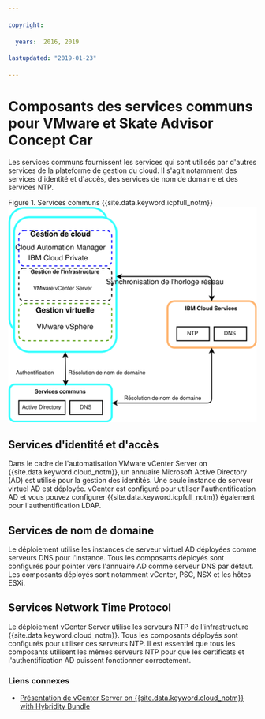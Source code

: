 ```yaml
---

copyright:

  years:  2016, 2019

lastupdated: "2019-01-23"

---
```


# Composants des services communs pour VMware et Skate Advisor Concept Car

Les services communs fournissent les services qui sont utilisés par d'autres services de la plateforme de gestion du cloud. Il s'agit notamment des services d'identité et d'accès, des services de nom de domaine et des services NTP.

Figure 1. Services communs {{site.data.keyword.icpfull_notm}}
![{{site.data.keyword.icpfull_notm}} - Services communs](vcscar-common-services.svg)

## Services d'identité et d'accès

Dans le cadre de l'automatisation VMware vCenter Server on {{site.data.keyword.cloud_notm}}, un annuaire Microsoft Active Directory (AD) est utilisé pour la gestion des identités. Une seule instance de serveur virtuel AD est déployée. vCenter est configuré pour utiliser l'authentification AD et vous pouvez configurer {{site.data.keyword.icpfull_notm}} également pour l'authentification LDAP.

## Services de nom de domaine

Le déploiement utilise les instances de serveur virtuel AD déployées comme serveurs DNS pour l'instance. Tous les composants déployés sont configurés pour pointer vers l'annuaire AD comme serveur DNS par défaut. Les composants déployés sont notamment vCenter, PSC, NSX et les hôtes ESXi.

## Services Network Time Protocol

Le déploiement vCenter Server utilise les serveurs NTP de l'infrastructure {{site.data.keyword.cloud_notm}}.
Tous les composants déployés sont configurés pour utiliser ces serveurs NTP.
Il est essentiel que tous les composants utilisent les mêmes serveurs NTP pour que les certificats et l'authentification AD puissent fonctionner correctement.

### Liens connexes

* [Présentation de vCenter Server on {{site.data.keyword.cloud_notm}} with Hybridity Bundle](/docs/services/vmwaresolutions/archiref/vcs/vcs-hybridity-intro.html)
